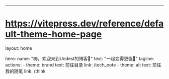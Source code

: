 ---
# https://vitepress.dev/reference/default-theme-home-page
layout: home

hero:
  name: "嗨，欢迎来到Undest的博客🚀"
  text: "一起变得更强💪"
  tagline: 
  actions:
    - theme: brand
      text: 前往目录
      link: /tech_note
    - theme: alt
      text: 前往我的随笔
      link: /think

